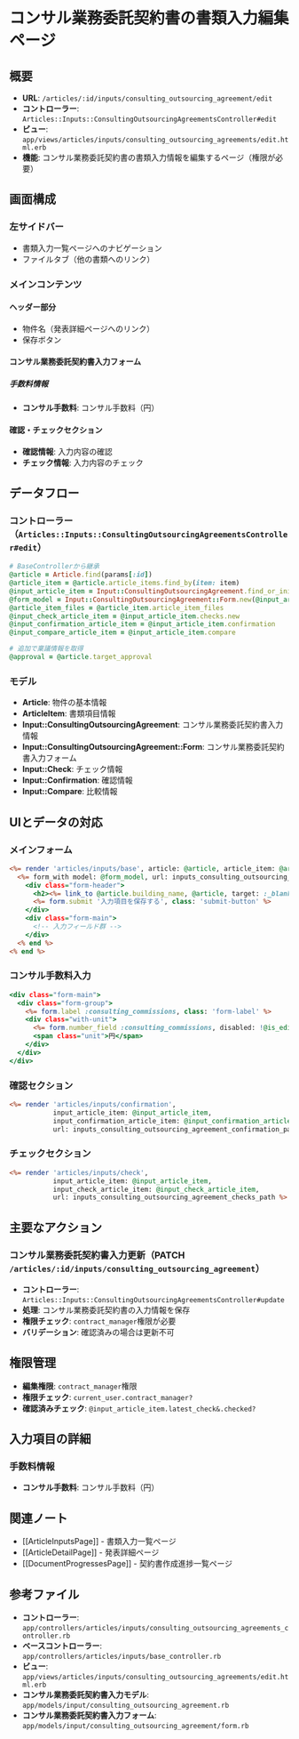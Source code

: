 # コンサル業務委託契約書の書類入力編集ページ

## 概要
- **URL**: `/articles/:id/inputs/consulting_outsourcing_agreement/edit`
- **コントローラー**: `Articles::Inputs::ConsultingOutsourcingAgreementsController#edit`
- **ビュー**: `app/views/articles/inputs/consulting_outsourcing_agreements/edit.html.erb`
- **機能**: コンサル業務委託契約書の書類入力情報を編集するページ（権限が必要）

## 画面構成

### 左サイドバー
- 書類入力一覧ページへのナビゲーション
- ファイルタブ（他の書類へのリンク）

### メインコンテンツ
#### ヘッダー部分
- 物件名（発表詳細ページへのリンク）
- 保存ボタン

#### コンサル業務委託契約書入力フォーム
##### 手数料情報
- **コンサル手数料**: コンサル手数料（円）

#### 確認・チェックセクション
- **確認情報**: 入力内容の確認
- **チェック情報**: 入力内容のチェック

## データフロー

### コントローラー（`Articles::Inputs::ConsultingOutsourcingAgreementsController#edit`）
```ruby
# BaseControllerから継承
@article = Article.find(params[:id])                                    # 対象物件
@article_item = @article.article_items.find_by(item: item)              # コンサル業務委託契約書の書類項目
@input_article_item = Input::ConsultingOutsourcingAgreement.find_or_initialize_by(...) # コンサル業務委託契約書入力情報
@form_model = Input::ConsultingOutsourcingAgreement::Form.new(@input_article_item)     # フォームモデル
@article_item_files = @article_item.article_item_files                  # ファイル一覧
@input_check_article_item = @input_article_item.checks.new              # チェック情報
@input_confirmation_article_item = @input_article_item.confirmation     # 確認情報
@input_compare_article_item = @input_article_item.compare               # 比較情報

# 追加で稟議情報を取得
@approval = @article.target_approval                                    # 稟議情報
```

### モデル
- **Article**: 物件の基本情報
- **ArticleItem**: 書類項目情報
- **Input::ConsultingOutsourcingAgreement**: コンサル業務委託契約書入力情報
- **Input::ConsultingOutsourcingAgreement::Form**: コンサル業務委託契約書入力フォーム
- **Input::Check**: チェック情報
- **Input::Confirmation**: 確認情報
- **Input::Compare**: 比較情報

## UIとデータの対応

### メインフォーム
```erb:1-32:app/views/articles/inputs/consulting_outsourcing_agreements/edit.html.erb
<%= render 'articles/inputs/base', article: @article, article_item: @article_item, article_item_files: @article_item_files do %>
  <%= form_with model: @form_model, url: inputs_consulting_outsourcing_agreement_path(@article), method: :patch, html: { class: 'input-form', data: { controller: 'dirty-check' } } do |form| %>
    <div class="form-header">
      <h2><%= link_to @article.building_name, @article, target: :_blank %></h2>
      <%= form.submit '入力項目を保存する', class: 'submit-button' %>
    </div>
    <div class="form-main">
      <!-- 入力フィールド群 -->
    </div>
  <% end %>
<% end %>
```

### コンサル手数料入力
```erb:12-20:app/views/articles/inputs/consulting_outsourcing_agreements/edit.html.erb
<div class="form-main">
  <div class="form-group">
    <%= form.label :consulting_commissions, class: 'form-label' %>
    <div class="with-unit">
      <%= form.number_field :consulting_commissions, disabled: !@is_editable_input_article_item %>
      <span class="unit">円</span>
    </div>
  </div>
</div>
```

### 確認セクション
```erb:21-26:app/views/articles/inputs/consulting_outsourcing_agreements/edit.html.erb
<%= render 'articles/inputs/confirmation',
           input_article_item: @input_article_item,
           input_confirmation_article_item: @input_confirmation_article_item,
           url: inputs_consulting_outsourcing_agreement_confirmation_path(@article) %>
```

### チェックセクション
```erb:27-32:app/views/articles/inputs/consulting_outsourcing_agreements/edit.html.erb
<%= render 'articles/inputs/check',
           input_article_item: @input_article_item,
           input_check_article_item: @input_check_article_item,
           url: inputs_consulting_outsourcing_agreement_checks_path %>
```

## 主要なアクション

### コンサル業務委託契約書入力更新（PATCH `/articles/:id/inputs/consulting_outsourcing_agreement`）
- **コントローラー**: `Articles::Inputs::ConsultingOutsourcingAgreementsController#update`
- **処理**: コンサル業務委託契約書の入力情報を保存
- **権限チェック**: `contract_manager`権限が必要
- **バリデーション**: 確認済みの場合は更新不可

## 権限管理
- **編集権限**: `contract_manager`権限
- **権限チェック**: `current_user.contract_manager?`
- **確認済みチェック**: `@input_article_item.latest_check&.checked?`

## 入力項目の詳細

### 手数料情報
- **コンサル手数料**: コンサル手数料（円）

## 関連ノート
- [[ArticleInputsPage]] - 書類入力一覧ページ
- [[ArticleDetailPage]] - 発表詳細ページ
- [[DocumentProgressesPage]] - 契約書作成進捗一覧ページ

## 参考ファイル
- **コントローラー**: `app/controllers/articles/inputs/consulting_outsourcing_agreements_controller.rb`
- **ベースコントローラー**: `app/controllers/articles/inputs/base_controller.rb`
- **ビュー**: `app/views/articles/inputs/consulting_outsourcing_agreements/edit.html.erb`
- **コンサル業務委託契約書入力モデル**: `app/models/input/consulting_outsourcing_agreement.rb`
- **コンサル業務委託契約書入力フォーム**: `app/models/input/consulting_outsourcing_agreement/form.rb` 